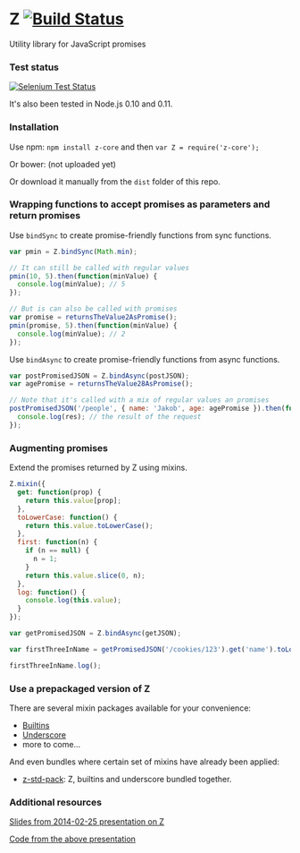 # Z [![Build Status](https://secure.travis-ci.org/jakobmattsson/z-core.png)](http://travis-ci.org/jakobmattsson/z-core)

Utility library for JavaScript promises



### Test status

[![Selenium Test Status](https://saucelabs.com/browser-matrix/jakobmattsson-zcore.svg)](https://saucelabs.com/u/jakobmattsson-zcore)

It's also been tested in Node.js 0.10 and 0.11.



### Installation

Use npm: `npm install z-core` and then `var Z = require('z-core');`

Or bower: (not uploaded yet)

Or download it manually from the `dist` folder of this repo.



### Wrapping functions to accept promises as parameters and return promises

Use `bindSync` to create promise-friendly functions from sync functions.

```js
var pmin = Z.bindSync(Math.min);

// It can still be called with regular values
pmin(10, 5).then(function(minValue) {
  console.log(minValue); // 5
});

// But is can also be called with promises
var promise = returnsTheValue2AsPromise();
pmin(promise, 5).then(function(minValue) {
  console.log(minValue); // 2
});
```

Use `bindAsync` to create promise-friendly functions from async functions.

```js
var postPromisedJSON = Z.bindAsync(postJSON);
var agePromise = returnsTheValue28AsPromise();

// Note that it's called with a mix of regular values an promises
postPromisedJSON('/people', { name: 'Jakob', age: agePromise }).then(function(res) {
  console.log(res); // the result of the request
});
```


### Augmenting promises

Extend the promises returned by Z using mixins.

```js
Z.mixin({
  get: function(prop) {
    return this.value[prop];
  },
  toLowerCase: function() {
    return this.value.toLowerCase();
  },
  first: function(n) {
    if (n == null) {
      n = 1;
    }
    return this.value.slice(0, n);
  },
  log: function() {
    console.log(this.value);
  }
});

var getPromisedJSON = Z.bindAsync(getJSON);

var firstThreeInName = getPromisedJSON('/cookies/123').get('name').toLowerCase().first(3);

firstThreeInName.log();
```


### Use a prepackaged version of Z

There are several mixin packages available for your convenience:

* [Builtins](https://github.com/jakobmattsson/z-builtins)
* [Underscore](https://github.com/jakobmattsson/z-underscore)
* more to come...

And even bundles where certain set of mixins have already been applied:

* [z-std-pack](https://github.com/jakobmattsson/z-std-pack): Z, builtins and underscore bundled together.



### Additional resources

[Slides from 2014-02-25 presentation on Z](https://speakerdeck.com/jakobmattsson/how-to-star-actually-star-use-promises-in-javascript)

[Code from the above presentation](https://github.com/jakobmattsson/z-presentation)
